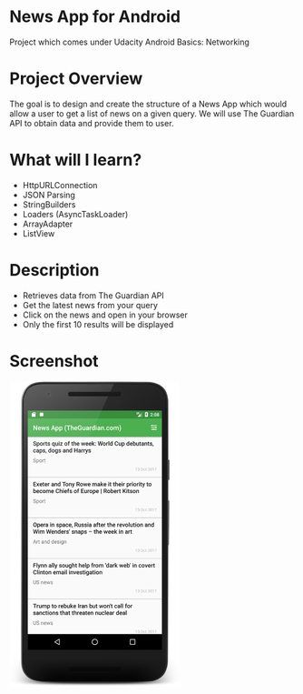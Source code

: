 # News App for Android

Project which comes under Udacity Android Basics: Networking

# Project Overview
The goal is to design and create the structure of a News App which would allow a user to get a list of news on a given query. We will use The Guardian API to obtain data and provide them to user.

# What will I learn?
 - HttpURLConnection
 - JSON Parsing
 - StringBuilders
 - Loaders (AsyncTaskLoader)
 - ArrayAdapter
 - ListView

# Description
 - Retrieves data from The Guardian API
 - Get the latest news from your query
 - Click on the news and open in your browser
 - Only the first 10 results will be displayed

# Screenshot
<img src="https://github.com/NikitaSotnikov/News-App/blob/master/device-2017-10-13-170938.png?raw=true" width="300">
